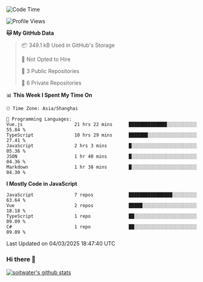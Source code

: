 <!--START_SECTION:waka-->
![Code Time](http://img.shields.io/badge/Code%20Time-4%2C694%20hrs%2032%20mins-blue)

![Profile Views](http://img.shields.io/badge/Profile%20Views-0-blue)

**🐱 My GitHub Data** 

> 📦 349.1 kB Used in GitHub's Storage 
 > 
> 🚫 Not Opted to Hire
 > 
> 📜 3 Public Repositories 
 > 
> 🔑 6 Private Repositories 
 > 
📊 **This Week I Spent My Time On** 

```text
🕑︎ Time Zone: Asia/Shanghai

💬 Programming Languages: 
Vue.js                   21 hrs 22 mins      ██████████████░░░░░░░░░░░   55.84 % 
TypeScript               10 hrs 29 mins      ███████░░░░░░░░░░░░░░░░░░   27.41 % 
JavaScript               2 hrs 3 mins        █░░░░░░░░░░░░░░░░░░░░░░░░   05.36 % 
JSON                     1 hr 40 mins        █░░░░░░░░░░░░░░░░░░░░░░░░   04.36 % 
Markdown                 1 hr 38 mins        █░░░░░░░░░░░░░░░░░░░░░░░░   04.30 % 
```

**I Mostly Code in JavaScript** 

```text
JavaScript               7 repos             ████████████████░░░░░░░░░   63.64 % 
Vue                      2 repos             █████░░░░░░░░░░░░░░░░░░░░   18.18 % 
TypeScript               1 repo              ██░░░░░░░░░░░░░░░░░░░░░░░   09.09 % 
C#                       1 repo              ██░░░░░░░░░░░░░░░░░░░░░░░   09.09 % 
```




 Last Updated on 04/03/2025 18:47:40 UTC
<!--END_SECTION:waka-->

### Hi there 👋
[![soitwater's github stats](https://github-readme-stats.vercel.app/api?username=soitwater)](https://github.com/soitwater/github-readme-stats)
